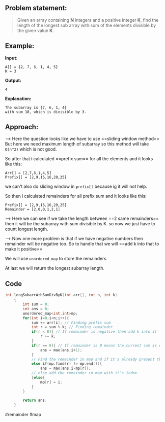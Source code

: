 ## Problem statement:

>Given an array containing **N** integers and a positive integer **K**, find the length of the longest sub array with sum of the elements divisible by the given value **K**.

## Example:

**Input:**
```
A[] = {2, 7, 6, 1, 4, 5}
K = 3
```
**Output:** 
```
4
```
**Explanation:**
```
The subarray is {7, 6, 1, 4}
with sum 18, which is divisible by 3.
```

## Approach:

--> Here the question looks like we have to use ==sliding window method== But here we need maximum length of subarray so this method will take `O(n^2)` which is not good.

So after that i calculated ==prefix sum== for all the elements and it looks like this:

```
Arr[] = [2,7,6,1,4,5]
Prefix[] = [2,9,15,16,20,25]
```

we can't also do sliding window in `prefix[]` because ig it will not help.

So then i calculated remainders for all prefix sum and it looks like this:

```
Prefix[] = [2,9,15,16,20,25]
Remainder = [2,0,0,1,2,1]
```

--> Here we can see if we take the length between ==2 same remainders== then it will be the subarray with sum divisible by K. so now we just have to count longest length.

--> Now one more problem is that if we have negative numbers then remainder will be negative too. So to handle that we will ==add k into that to make it positive==

We will use `unordered_map` to store the remainders.

At last we will return the longest subarray length.

## Code

```cpp
int longSubarrWthSumDivByK(int arr[], int n, int k)
	{
	    int sum = 0;
	    int ans = 0;
	    unordered_map<int,int>mp;
	    for(int i=0;i<n;i++){
	        sum += arr[i]; // Finding prefix sum
	        int r = sum % k; // Finding remainder
	        if(r < 0){ // If remainder is negative then add k into it
	            r += k;
	        }
	        if(r == 0){ // If remainder is 0 means the current sum is divisible by k so take the length which we can get with i+1 and update with ans.
	            ans = max(ans,i+1);
	        }
			// Find the remainder in map and if it's already present then take the distance between the previous remainder's index and current index to find length.
	        else if(mp.find(r) != mp.end()){
	            ans = max(ans,i-mp[r]);
			// else add the remainder in map with it's index.
	        }else{
	            mp[r] = i;
	        }
	    }
	
	    return ans;
	}
```

#remainder #map 
